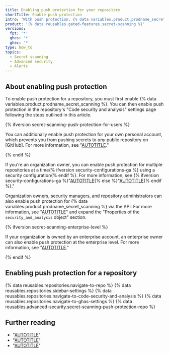 ```yaml
---
title: Enabling push protection for your repository
shortTitle: Enable push protection
intro: 'With push protection, {% data variables.product.prodname_secret_scanning %} blocks contributors from pushing secrets to a repository and generates an alert whenever a contributor bypasses the block.'
product: '{% data reusables.gated-features.secret-scanning %}'
versions:
  fpt: '*'
  ghes: '*'
  ghec: '*'
type: how_to
topics:
  - Secret scanning
  - Advanced Security
  - Alerts
---
```


## About enabling push protection

To enable push protection for a repository, you must first enable {% data variables.product.prodname_secret_scanning %}. You can then enable push protection in the repository's "Code security and analysis" settings page following the steps outlined in this article.

{% ifversion secret-scanning-push-protection-for-users %}

You can additionally enable push protection for your own personal account, which prevents you from pushing secrets to _any_ public repository on [GitHub]. For more information, see "[AUTOTITLE](/code-security/secret-scanning/working-with-secret-scanning-and-push-protection/push-protection-for-users)."

{% endif %}

If you're an organization owner, you can enable push protection for multiple repositories at a time{% ifversion security-configurations-ga %} using a security configuration{% endif %}. For more information, see {% ifversion security-configurations-ga %}"[AUTOTITLE](/code-security/securing-your-organization/meeting-your-specific-security-needs-with-custom-security-configurations/creating-a-custom-security-configuration){% else %}"[AUTOTITLE](/code-security/getting-started/quickstart-for-securing-your-organization#enabling-security-features-in-your-organization){% endif %}."

Organization owners, security managers, and repository administrators can also enable push protection for {% data variables.product.prodname_secret_scanning %} via the API. For more information, see "[AUTOTITLE](/rest/repos#update-a-repository)" and expand the "Properties of the `security_and_analysis` object" section.

{% ifversion secret-scanning-enterprise-level %}

If your organization is owned by an enterprise account, an enterprise owner can also enable push protection at the enterprise level. For more information, see "[AUTOTITLE](/admin/code-security/managing-github-advanced-security-for-your-enterprise/managing-github-advanced-security-features-for-your-enterprise)."

{% endif %}

## Enabling push protection for a repository

{% data reusables.repositories.navigate-to-repo %}
{% data reusables.repositories.sidebar-settings %}
{% data reusables.repositories.navigate-to-code-security-and-analysis %}
{% data reusables.repositories.navigate-to-ghas-settings %}
{% data reusables.advanced-security.secret-scanning-push-protection-repo %}

## Further reading

* "[AUTOTITLE](/code-security/secret-scanning/working-with-secret-scanning-and-push-protection)"
* "[AUTOTITLE](/get-started/learning-about-github/about-github-advanced-security)"
* "[AUTOTITLE](/admin/code-security/managing-github-advanced-security-for-your-enterprise/managing-github-advanced-security-features-for-your-enterprise)"

